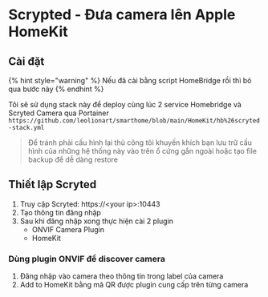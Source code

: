 # Scrypted - Đưa camera lên Apple HomeKit

## Cài đặt

{% hint style="warning" %}
Nếu đã cài bằng script HomeBridge rồi thì bỏ qua bước này
{% endhint %}

Tôi sẽ sử dụng stack này để deploy cùng lúc 2 service Homebridge và Scryted Camera qua Portainer `https://github.com/leolionart/smarthome/blob/main/HomeKit/hb%26scryted-stack.yml`

> Để tránh phải cấu hình lại thủ công tôi khuyến khích bạn lưu trữ cấu hình của những hệ thống này vào trên ổ cứng gắn ngoài hoặc tạo file backup để dễ dàng restore

## Thiết lập Scryted

1. Truy cập Scryted: https://\<your ip>:10443
2. Tạo thông tin đăng nhập
3. Sau khi đăng nhập xong thực hiện cài 2 plugin
   * ONVIF Camera Plugin
   * HomeKit

### Dùng plugin ONVIF để discover camera

1. Đăng nhập vào camera theo thông tin trong label của camera
2. Add to HomeKit bằng mã QR được plugin cung cấp trên từng camera
